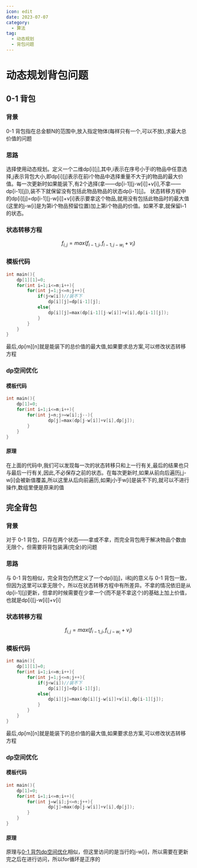 ```yaml
---
icon: edit
date: 2023-07-07
category:
  - 算法
tag:
  - 动态规划
  - 背包问题
---
```

# 动态规划背包问题
##  0-1 背包
### 背景
 0-1 背包指在总金额N的范围中,放入指定物体(每样只有一个,可以不放),求最大总价值的问题

### 思路
选择使用动态规划。定义一个二维dp[i][j],其中,i表示在序号小于i的物品中任意选择,j表示背包大小,即dp[i][j]表示在前i个物品中选择重量不大于j的物品的最大价值。每一次更新时如果能装下,有2个选择(拿——dp[i-1][j-w[i]]+v[i],不拿——dp[i-1][j]),装不下就保留没有包括此物品物品的状态dp[i-1][j]。
状态转移方程中的dp[i][j]=dp[i-1][j-w[i]]+v[i]表示要拿这个物品,就用没有包括此物品时的最大值(这里的j-w[i]是为第i个物品预留位置)加上第i个物品的价值。如果不拿,就保留i-1的状态。

### 状态转移方程
$$ f_{i,j}=max(f_{i-1,j},f_{i-1,j-w_i}+v_i) $$
### 模板代码
```cpp
int main(){
    dp[1][1]=0;
    for(int i=1;i<=m;i++){
        for(int j=1;j<=n;j++){
            if(j<w[i])//装不下
                dp[i][j]=dp[i-1][j];
            else{
                dp[i][j]=max(dp[i-1][j-w[i]]+v[i],dp[i-1][j]);
            }
        }
    }
}
```

最后,dp[m][n]就是能装下的总价值的最大值,如果要求总方案,可以修改状态转移方程

### dp空间优化
#### 模板代码
```cpp
int main(){
    dp[1]=0;
    for(int i=1;i<=m;i++){
        for(int j=n;j>=w[i];j--){
                dp[j]=max(dp[j-w[i]]+v[i],dp[j]);
        }
    }
}
```
#### 原理
在上面的代码中,我们可以发现每一次的状态转移只和上一行有关,最后的结果也只与最后一行有关,因此,不必保存之前的状态。在每次更新时,如果从前向后遍历j,j-w[i]会被新值覆盖,所以这里从后向前遍历,如果j小于w[i]是装不下的,就可以不进行操作,数组里便是原来的值
## 完全背包
### 背景
对于 0-1 背包，只存在两个状态——拿或不拿，而完全背包用于解决物品个数由无限个，但需要将背包装满(完全)的问题
### 思路
与 0-1 背包相似，完全背包仍然定义了一个dp[i][j]，i和j的意义与 0-1 背包一致，但因为这里可以拿无限个，所以在状态转移方程中有所差异。不拿的情况依旧是从dp[i-1][j]更新，但拿的时候需要在少拿一个(而不是不拿这个)的基础上加上价值，也就是dp[i][j-w[i]]+v[i]
### 状态转移方程
$$ f_{i,j}=max(f_{i-1,j},f_{i,j-w_i}+v_i) $$
### 模板代码
```cpp
int main(){
    dp[1][1]=0;
    for(int i=1;i<=m;i++){
        for(int j=1;j<=n;j++){
            if(j<w[i])//装不下
                dp[i][j]=dp[i-1][j];
            else{
                dp[i][j]=max(dp[i][j-w[i]]+v[i],dp[i-1][j]);
            }
        }
    }
}
```
最后,dp[m][n]就是能装下的总价值的最大值,如果要求总方案,可以修改状态转移方程
### dp空间优化
#### 模板代码
```cpp
int main(){
    dp[1]=0;
    for(int i=1;i<=m;i++){
        for(int j=w[i];j<=n;j++){
                dp[j]=max(dp[j-w[i]]+v[i],dp[j]);
        }
    }
}
```
#### 原理
原理与[0-1 背包dp空间优化](https://blog.sciencekill.top/posts/Algorithm/Dynamic_Programming/Knapsack_Problem.html#dp空间优化)相似，但这里访问的是当行的j-w[i]，所以需要在更新完之后在进行访问，所以for循环是正序的